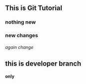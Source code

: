 ## This is Git Tutorial 
### nothing new
### new changes

###### again  change 
## this is developer branch
#### only 